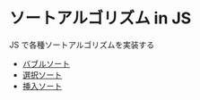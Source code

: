 # ソートアルゴリズム in JS

JS で各種ソートアルゴリズムを実装する

- [バブルソート](./src/bubble_sort.js)
- [選択ソート](./src/selection_sort.js)
- [挿入ソート](./src/insertion_sort.js)
